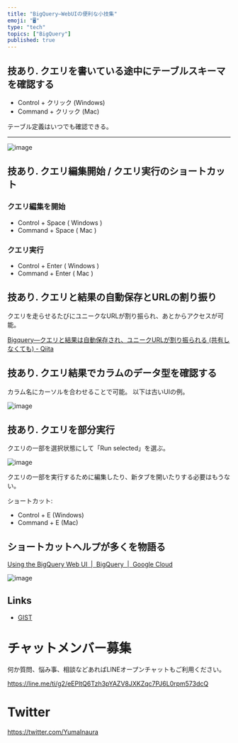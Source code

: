 ```yaml
---
title: "BigQuery—WebUIの便利な小技集"
emoji: "🖥"
type: "tech"
topics: ["BigQuery"]
published: true
---
```



## 技あり. クエリを書いている途中にテーブルスキーマを確認する

- Control + クリック (Windows)
- Command + クリック (Mac)

テーブル定義はいつでも確認できる。

---

![image](https://user-images.githubusercontent.com/13635059/44429070-3faf4880-a5d1-11e8-8bf4-7bc4d18e900e.png)

## 技あり. クエリ編集開始 / クエリ実行のショートカット

### クエリ編集を開始

- Control + Space ( Windows )
- Command + Space ( Mac )

### クエリ実行

- Control + Enter ( Windows )
- Command + Enter ( Mac )


## 技あり. クエリと結果の自動保存とURLの割り振り

クエリを走らせるたびにユニークなURLが割り振られ、あとからアクセスが可能。

[Bigquery—クエリと結果は自動保存され、ユニークURLが割り振られる (共有しなくても) - Qiita](https://qiita.com/YumaInaura/items/56c5b5297aeb98cb0056)

## 技あり. クエリ結果でカラムのデータ型を確認する

カラム名にカーソルを合わせることで可能。
以下は古いUIの例。

![image](https://user-images.githubusercontent.com/13635059/44427499-b4cc4f00-a5cc-11e8-9ffd-09c73569ffc0.png)

## 技あり. クエリを部分実行

クエリの一部を選択状態にして「Run selected」を選ぶ。

![image](https://user-images.githubusercontent.com/13635059/44428167-894a6400-a5ce-11e8-9807-9f9639c0c8de.png)

クエリの一部を実行するために編集したり、新タブを開いたりする必要はもうない。

ショートカット:

- Control + E (Windows)
- Command + E (Mac)

## ショートカットヘルプが多くを物語る

[Using the BigQuery Web UI  |  BigQuery  |  Google Cloud](https://cloud.google.com/bigquery/docs/bigquery-web-ui#keyboard_shortcuts)

![image](https://user-images.githubusercontent.com/13635059/44427920-da0d8d00-a5cd-11e8-829e-34a7ec8dc7e9.png)

## Links

- [GIST](https://gist.github.com/YumaInaura/eac451fef9221316c8c484ddd93733d3)









<!-- Update From Qiita API -->

# チャットメンバー募集


何か質問、悩み事、相談などあればLINEオープンチャットもご利用ください。

https://line.me/ti/g2/eEPltQ6Tzh3pYAZV8JXKZqc7PJ6L0rpm573dcQ





# Twitter


https://twitter.com/YumaInaura


<!-- Update From Qiita API -->


